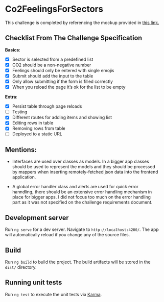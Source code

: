 # Co2FeelingsForSectors

This challenge is completed by referencing the mockup provided in [this link.](https://ninjastorage.blob.core.windows.net/htmlexport/1Q8FKHx/7a6e7638-f522-78bd-6a6c-342006bc0f94.html)

## Checklist From The Challenge Specification
**Basics:**
- [x] Sector is selected from a predefined list
- [x] CO2 should be a non-negative number
- [x] Feelings should only be entered with single emojis
- [x] Submit should add the input to the table
- [x] Only allow submitting if the form is filled correctly
- [x] When you reload the page it’s ok for the list to be empty

**Extra:**
- [x] Persist table through page reloads
- [ ] Testing
- [x] Different routes for adding items and showing list
- [x] Editing rows in table
- [x] Removing rows from table
- [ ] Deployed to a static URL

## Mentions:
- Interfaces are used over classes as models. In a bigger app classes should be used to represent the models and they should be processed by mappers when inserting remotely-fetched json data into the frontend application.

- A global error handler class and alerts are used for quick error hanndling, there should be an extensive error handling mechanism in place for bigger apps. I did not focus too much on the error handling part as it was not specified on the challenge requirements document.

## Development server

Run `ng serve` for a dev server. Navigate to `http://localhost:4200/`. The app will automatically reload if you change any of the source files.

## Build

Run `ng build` to build the project. The build artifacts will be stored in the `dist/` directory.

## Running unit tests

Run `ng test` to execute the unit tests via [Karma](https://karma-runner.github.io).
